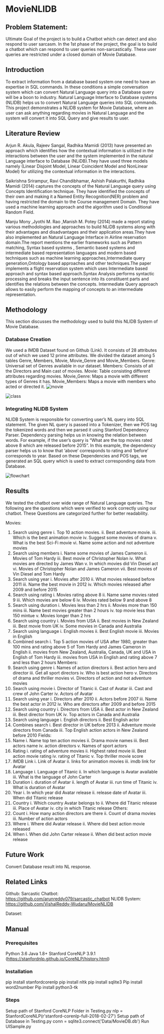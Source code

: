 # MovieNLIDB

## Problem Statement:
Ultimate Goal of the project is to build a Chatbot which can detect and also respond to user sarcasm. In the 1st phase of the project, the goal is to build a chatbot which can respond to user queries non-sarcastically. These user queries are restricted under a  closed domain of Movie Database.
## Introduction
To extract information from a database based system one need to have an expertise in SQL commands. In these conditions a simple conversation system which can convert Natural Language query into a Database query will be a boon to industry. Natural Language Interface to Database systems (NLIDB) helps us to convert Natural Language queries into SQL commands. This project demonstrates a NLIDB system for Movie Database, where an user can ask anything regarding movies in Natural Language and the system will convert it into SQL Query and give results to user.
## Literature Review
Arjun R. Akula, Rajeev Sangal, Radhika Mamidi (2013) have presented an approach which identifies how the contextual information is utilized in the interactions between the user and the system implemented in the natural Language interface to Database (NLiDB).They have used three models namely (Linear Disjoint Model, Linear Coincident Model and NonLinear Model) for utilizing the contextual information in the interactions.

Saikrishna Srirampur, Ravi Chandibhamar, Ashish Palakurthi, Radhika Mamidi (2014) captures the concepts of the Natural Language query using Concepts Identification technique. They have identified the concepts of their own and making it a Named Entity Recognition(NER) problem and having restricted the domain to the Course management Domain. They have used a machine learning approach and the algorithm used is Conditional Random Field.

Manju Mony ,Jyothi M. Rao ,Manish M. Potey (2014) made a report stating various methodologies and approaches to build NLiDB systems along with their advantages and disadvantages and their application areas.They have also implemented an Natural Language Interface in Airline reservation domain.The report mentions the earlier frameworks such as Pattern matching, Syntax based systems , Semantic based systems and intermediate based representation languages and modern based techniques such as machine learning approaches,Intermediate query generation,Ontology based approaches and other techniques.The paper implements a flight reservation system which uses Intermediate based approach and syntax based approach.Syntax Analysis performs syntactic processing and breaks the input sentence into its constituent parts and identifies the relations between the
concepts. Intermediate Query approach allows to easily perform the mapping of concepts to an intermediate representation.
## Methodology
This section discusses the methodology used to build this NLIDB System of Movie Database.
### Database Creation
We used a IMDB Dataset found on Github (Link). It consists of 28 attributes out of which we used 12 prime attributes. We divided the dataset among 5 tables Genre, Members, Movie, Movie_Genre and Movie_Members.
Genre: Universal set of Genres available in our dataset.
Members: Consists of all the Directors and Main cast of movies.
Movie: Table consisting different attributes regarding movies.
Movie_Genre: Maps a movie with different types of Genres it has.
Movie_Members: Maps a movie with members who acted or directed it.
![movie](https://user-images.githubusercontent.com/22770420/42360867-f6b317d4-8108-11e8-9018-8f03d75dd8b5.png)



![class](https://user-images.githubusercontent.com/22770420/42360935-5eef1140-8109-11e8-857e-dd5a7bd70ca5.png)

### Integrating NLIDB System 
NLIDB System is responsible for converting user’s NL query into SQL statement. The given NL query is passed into a Tokenizer, then we POS tag the tokenized words and then we parsed it using Stanford Dependency Parser. Dependency parsing helps us in knowing the relation between words. For example, if the user’s query is “What are the top movies rated above 8 which are released before 2015”. In this example, the dependency parser helps us to know that ‘above’ corresponds to rating and ‘before’ corresponds to year. 
	Based on these Dependencies and POS tags, we generated an SQL query which is used to extract corresponding data from Database.

![flowchart](https://user-images.githubusercontent.com/22770420/42360937-5f2775a8-8109-11e8-8e3f-2dc962106687.png)


## Results
We tested the chatbot over wide range of Natural Language queries. The following are the questions which were verified to work correctly using our chatbot. These Questions are categorized further for better readability.

Movies:
1.	Search using genre
i.	Top 10 action movies.
ii.	Best adventure movie.
iii.	Which is the best animation movie
iv.	Suggest some movies of drama
v.	What is the best Sci-Fi movie
vi.	Name some action and not adventure movies
2.	Search using members
i.	Name some movies of James Cameron
ii.	Movies of Tom Hardy
iii.	Best movie of Christopher Nolan
iv.	What movies are directed by James Wan
v.	In which movies did Vin Diesel act
vi.	Movies of Christopher Nolan and James Cameron
vii.	Best movies of Vin Diesel and Tom Hardy
3.	Search using year
i.	Movies after 2010
ii.	What movies released before 2011
iii.	Name the best movie in 2012
iv.	Which movies released after 2009 and before 2015
4.	Search using rating
i.	Movies rating above 8
ii.	Name same movies rated 9
iii.	Which movies are below 6
iv.	Movies rated below 9 and above 8
5.	Search using duration
i.	Movies less than 2 hrs
ii.	Movies more than 150 mins
iii.	Name best movies greater than 2 hours
iv.	top movie less than 150 mintue
v.	Movies longer than 2 hrs
6.	Search using country
i.	Movies from USA
ii.	Best movies in New Zealand
iii.	Best movie from UK
iv.	Some movies in Canada and Australia
7.	Search using language
i.	English movies
ii.	Best English movie
iii.	Movies in English
8.	Combined search
i.	Top 5 action movies of USA after 1980, greater than 100 mins and rating above 5 of Tom Hardy and James Cameron in English
ii.	movies from New Zealand, Australia, Canada, UK and USA in English of Tom Hardy
iii.	movies from USA in English and rating above 7 and less than 2 hours
Members:
9.	Search using genre
i.	Names of action directors
ii.	Best action hero and director
iii.	Get all sport directors
iv.	Who is best action hero
v.	Directors of drama and thriller movies
vi.	Directors of action and not adventure movies
10.	Search using movie
i.	Director of Titanic
ii.	Cast of Avatar
iii.	Cast and crew of John Carter
iv.	Actors of Avatar
11.	Search using year
i.	Directors after 2010
ii.	Actors before 2007
iii.	Name the best actor in 2012
iv.	Who are directors after 2009 and before 2015
12.	Search using country
i.	Directors from USA
ii.	Best actor in New Zealand
iii.	Best director from UK
iv.	Top actors in Canada and Australia
13.	Search using language
i.	English directors
ii.	Best English actor
14.	Combines search
i.	Best director in UK before 2013
ii.	Adventure movie directors from Canada
iii.	Top English action actors in New Zealand before 2010
Fields:
15.	Name 
i.	Name top ten action movies
ii.	Drama movie names
iii.	Best actors name
iv.	action directors
v.	Names of sport actors
16.	Rating
i.	rating of adventure movies
ii.	Highest rated movie
iii.	Best action movie rating
iv.	rating of Titanic
v.	Top thriller movie score
17.	IMDB Link
i.	Link of Avatar
ii.	links for animation movies
iii.	imdb link for Avatar
18.	Language
i.	Language of Titanic
ii.	In which language is Avatar available
iii.	What is the language of John Carter
19.	Duration
i.	duration of Avatar
ii.	length of Avatar
iii.	run time of Titanic
iv.	What is duration of Avatar
20.	Year
i.	In which year did Avatar release
ii.	release date of Avatar
iii.	When did Titanic release
21.	Country
i.	Which country Avatar belongs to
ii.	Where did Titanic release
iii.	Place of Avatar
iv.	city in which Titanic release
Others:
22.	Count
i.	How many action directors are there
ii.	Count of drama movies
iii.	Number of action actors
23.	Where
i.	Where did Avatar release
ii.	Where did best action movie released
24.	When
i.	When did John Carter release
ii.	When did best action movie release



## Future Work
Convert Database result into NL response.

## Related Links
Github:
Sarcastic Chatbot: https://github.com/arunreddy079/sarcastic_chatbot
NLIDB System:  https://github.com/VishalReddy-Wudaru/MovieNLIDB

Dataset: 

## Manual
### Prerequisites
Python 3.6
Java 1.8+
Stanford CoreNLP 3.9.1 (https://stanfordnlp.github.io/CoreNLP/history.html)

### Installation
pip install stanfordcorenlp
pip install nltk
pip install sqlite3
Pip install word2number
Pip install python3-tk
 
### Steps
Setup path of Stanford CoreNLP Folder in Testing.py
nlp = StanfordCoreNLP(r'stanford-corenlp-full-2018-02-27') 
Setup path of Database in Testing.py
conn = sqlite3.connect('Data/MovieDB.db') 
Run UISample.py

